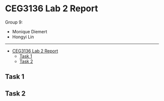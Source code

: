 # CEG3136 Lab 2 Report

Group 9:
* Monique Diemert
* Hongyi Lin

***

- [CEG3136 Lab 2 Report](#ceg3136-lab-2-report)
  - [Task 1](#task-1)
  - [Task 2](#task-2)

## Task 1

## Task 2
